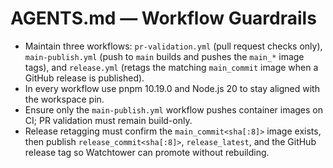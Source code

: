 # AGENTS.md — Workflow Guardrails

- Maintain three workflows: `pr-validation.yml` (pull request checks only), `main-publish.yml` (push to `main` builds and pushes the `main_*` image tags), and `release.yml` (retags the matching `main_commit` image when a GitHub release is published).
- In every workflow use pnpm 10.19.0 and Node.js 20 to stay aligned with the workspace pin.
- Ensure only the `main-publish.yml` workflow pushes container images on CI; PR validation must remain build-only.
- Release retagging must confirm the `main_commit<sha[:8]>` image exists, then publish `release_commit<sha[:8]>`, `release_latest`, and the GitHub release tag so Watchtower can promote without rebuilding.
